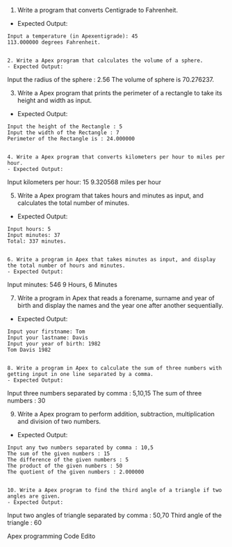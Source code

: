 1. Write a program that converts Centigrade to Fahrenheit. 
- Expected Output:
```
Input a temperature (in Apexentigrade): 45
113.000000 degrees Fahrenheit.


2. Write a Apex program that calculates the volume of a sphere. 
- Expected Output:
```
Input the radius of the sphere : 2.56
The volume of sphere is 70.276237.


3. Write a Apex program that prints the perimeter of a rectangle to take its height and width as input. 
- Expected Output:
```
Input the height of the Rectangle : 5
Input the width of the Rectangle : 7
Perimeter of the Rectangle is : 24.000000


4. Write a Apex program that converts kilometers per hour to miles per hour. 
- Expected Output:
```
Input kilometers per hour: 15
9.320568 miles per hour


5. Write a Apex program that takes hours and minutes as input, and calculates the total number of minutes. 
- Expected Output:
```
Input hours: 5
Input minutes: 37
Total: 337 minutes.


6. Write a program in Apex that takes minutes as input, and display the total number of hours and minutes. 
- Expected Output:
```
Input minutes: 546
9 Hours, 6 Minutes


7. Write a program in Apex that reads a forename, surname and year of birth and display the names and the year one after another sequentially. 
- Expected Output:
```
Input your firstname: Tom
Input your lastname: Davis
Input your year of birth: 1982
Tom Davis 1982


8. Write a program in Apex to calculate the sum of three numbers with getting input in one line separated by a comma. 
- Expected Output:
```
Input three numbers separated by comma : 5,10,15
The sum of three numbers : 30


9. Write a Apex program to perform addition, subtraction, multiplication and  division of two numbers. 
- Expected Output:
```
Input any two numbers separated by comma : 10,5
The sum of the given numbers : 15
The difference of the given numbers : 5
The product of the given numbers : 50
The quotient of the given numbers : 2.000000


10. Write a Apex program to find the third angle of a triangle if two angles are given. 
- Expected Output:
```
Input two angles of triangle separated by comma : 50,70
Third angle of the triangle : 60



 
Apex programming Code Edito